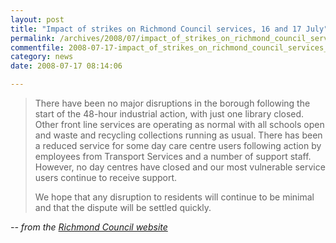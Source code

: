 ```yaml
---
layout: post
title: "Impact of strikes on Richmond Council services, 16 and 17 July"
permalink: /archives/2008/07/impact_of_strikes_on_richmond_council_services_16.html
commentfile: 2008-07-17-impact_of_strikes_on_richmond_council_services_16
category: news
date: 2008-07-17 08:14:06

---
```


> There have been no major disruptions in the borough following the start of the 48-hour industrial action, with just one library closed. Other front line services are operating as normal with all schools open and waste and recycling collections running as usual. There has been a reduced service for some day care centre users following action by employees from Transport Services and a number of support staff. However, no day centres have closed and our most vulnerable service users continue to receive support.
> 
> We hope that any disruption to residents will continue to be minimal and that the dispute will be settled quickly.

<cite>-- from the [Richmond Council website](http://www.richmond.gov.uk/</cite>)
